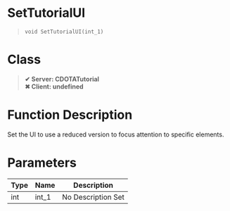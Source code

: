 # SetTutorialUI
> `void SetTutorialUI(int_1)`
# Class
> __✔ Server: CDOTATutorial__  
> __✖ Client: undefined__  
# Function Description
Set the UI to use a reduced version to focus attention to specific elements.
# Parameters
Type|Name|Description
--|--|--
int|int_1|No Description Set
